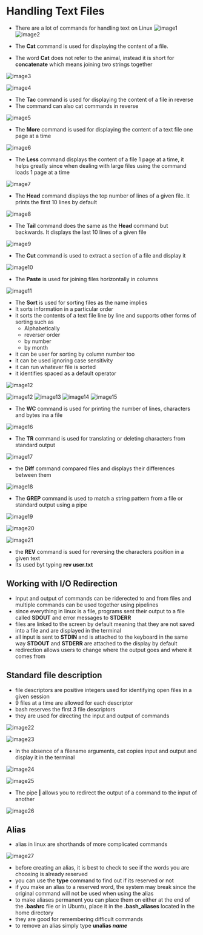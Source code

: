 # Handling Text Files
* There are a lot of commands for handling text on Linux
![image1](../imgs/Notes5pic1.png)
![image2](../imgs/Notes5pic2.png)

* The **Cat** command is used for displaying the content of a file.
* The word **Cat** does not refer to the animal, instead it is short for **concatenate** which means joining two strings together

![image3](../imgs/Notes5pic3.png)

![image4](../imgs/Notes5pic4.png)

* The **Tac** command is used for displaying the content of a file in reverse
* The command can also cat commands in reverse

![image5](../imgs/Notes5pic5.png)

* The **More** command is used for displaying the content of a text file one page at a time

![image6](../imgs/Notes5pic6.png)

* The **Less** command displays the content of a file 1 page at a time, it helps greatly since when dealing with large files using the command loads 1 page at a time

![image7](../imgs/Notes5pic7.png)

* The **Head** command displays the top number of lines of a given file. It prints the first 10 lines by default

![image8](../imgs/Notes5pic8.png)

* The **Tail** command does the same as the **Head** command but backwards. It displays the last 10 lines of a given file

![image9](../imgs/Notes5pic9.png)

* The **Cut** command is used to extract a section of a file and display it

![image10](../imgs/Notes5pic10.png)

* The **Paste** is used for joining files horizontally in columns

![image11](../imgs/Notes5pic11.png)

* The **Sort** is used for sorting files as the name implies
* It sorts information in a particular order
* it sorts the contents of a text file line by line and supports other forms of sorting such as 
  * Alphabetically
  * reverser order
  * by number
  * by month
* it can be user for sorting by column number too
* it can be used ignoring case sensitivity
* it can run whatever file is sorted 
* it identifies spaced as a default operator

![image12](../imgs/Notes5pic12.png)

![image12](../imgs/Notes5pic12.png)
![image13](../imgs/Notes5pic13.png)
![image14](../imgs/Notes5pic14.png)
![image15](../imgs/Notes5pic15.png)

* The **WC** command is used for printing the number of lines, characters and bytes ina a file

![image16](../imgs/Notes5pic16.png)

* The **TR** command is used for translating or deleting characters from standard output 

![image17](../imgs/Notes5pic17.png)

* the **Diff** command compared files and displays their differences between them

![image18](../imgs/Notes5pic18.png) 

* The **GREP** command is used to match a string pattern from a file or standard output using a pipe

![image19](../imgs/Notes5pic19.png) 

![image20](../imgs/Notes5pic20.png) 

![image21](../imgs/Notes5pic21.png) 

* the **REV** command is sued for reversing the characters position in a given text
* Its used byt typing **rev user.txt**

## Working with I/O Redirection

* Input and output of commands can be riderected to and from files and multiple commands can be used together using pipelines
* since everything in linux is a file, programs sent their output to a file called **SDOUT** and error messages to **STDERR**
* files are linked to the screen by default meaning that they are not saved into a file and are displayed in the terminal
* all input is sent to **STDIN** and is attached to the keyboard in the same way **STDOUT** and **STDERR** are attached to the display by default
* redirection allows users to change where the output goes and where it comes from 

## Standard file description
* file descriptors are positive integers used for identifying open files in a given session 
* 9 files at a time are allowed for each descriptor
* bash reserves the first 3 file descriptors
* they are used for directing the input and output of commands

![image22](../imgs/Notes5pic22.png)  

![image23](../imgs/Notes5pic23.png) 

* In the absence of a filename arguments, cat copies input and output and display it in the terminal

![image24](../imgs/Notes5pic24.png) 

![image25](../imgs/Notes5pic25.png) 

* The pipe **|** allows you to redirect the output of a command to the input of another

![image26](../imgs/Notes5pic26.png)

## Alias

* alias in linux are shorthands of more complicated commands

![image27](../imgs/Notes5pic27.png)

* before creating an alias, it is best to check to see if the words you are choosing is already reserved
* you can use the **type** command to find out if its reserved or not
* if you make an alias to a reserved word, the system may break since the original command will not be used when using the alias
* to make aliases permanent you can place them on either at the end of the **.bashrc** file or in Ubuntu, place it in the **.bash_aliases** located in the home directory
* they are good for remembering difficult commands 
* to remove an alias simply type **unalias *name***
